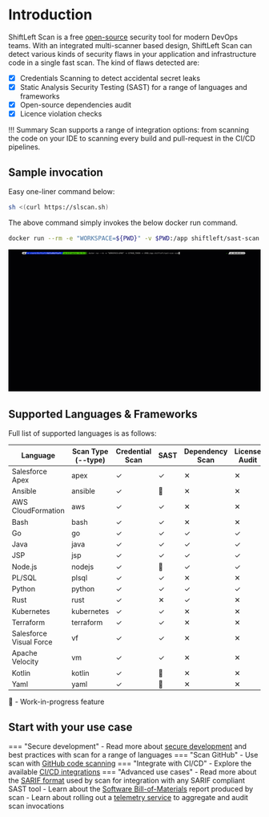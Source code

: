 # Introduction

ShiftLeft Scan is a free [open-source](https://github.com/ShiftLeftSecurity/sast-scan) security tool for modern DevOps teams. With an integrated multi-scanner based design, ShiftLeft Scan can detect various kinds of security flaws in your application and infrastructure code in a single fast scan. The kind of flaws detected are:

* [x] Credentials Scanning to detect accidental secret leaks
* [x] Static Analysis Security Testing (SAST) for a range of languages and frameworks
* [x] Open-source dependencies audit
* [x] Licence violation checks

!!! Summary
    Scan supports a range of integration options: from scanning the code on your IDE to scanning every build and pull-request in the CI/CD pipelines.

## Sample invocation

Easy one-liner command below:

```bash
sh <(curl https://slscan.sh)
```

The above command simply invokes the below docker run command.

```bash
docker run --rm -e "WORKSPACE=${PWD}" -v $PWD:/app shiftleft/sast-scan scan
```

![Java Scan](getting-started/images/scan-java.gif)

## Supported Languages & Frameworks

Full list of supported languages is as follows:

| Language | Scan Type (--type) | Credential Scan | SAST | Dependency Scan | License Audit | Build Breaker |
|----------|-----------|---------------------|------|-----------------|---------------|---------------|
| Salesforce Apex     | apex | ✓ | ✓ | ✕ | ✕ | ✓ |
| Ansible     | ansible | ✓ | 🚧 | ✕ | ✕ | ✕ |
| AWS CloudFormation     | aws | ✓ | ✓ | ✕ | ✕ | ✕ |
| Bash     | bash | ✓ | ✓ | ✕ | ✕ | ✓ |
| Go     | go | ✓ | ✓ | ✓ | ✓ | ✓ |
| Java     | java | ✓ | ✓ | ✓ | ✓ | ✓ |
| JSP     | jsp | ✓ | ✓ | ✓ | ✓ | ✓ |
| Node.js     | nodejs | ✓ | 🚧 | ✓ | ✓ | ✓ |
| PL/SQL     | plsql | ✓ | ✓ | ✕ | ✕ | ✓ |
| Python     | python | ✓ | ✓ | ✓ | ✓ | ✓ |
| Rust     | rust | ✓ | ✕ | ✓ | ✕ | ✕ |
| Kubernetes     | kubernetes | ✓ | ✓ | ✕ | ✕ | ✕ |
| Terraform     | terraform | ✓ | ✓ | ✕ | ✕ | ✓ |
| Salesforce Visual Force    | vf | ✓ | ✓ | ✕ | ✕ | ✓ |
| Apache Velocity    | vm | ✓ | ✓ | ✕ | ✕ | ✓ |
| Kotlin    | kotlin | ✓ | 🚧 | ✕ | ✕ | ✕ |
| Yaml     | yaml | ✓ | 🚧 | ✕ | ✕ | ✕ |

🚧 - Work-in-progress feature

## Start with your use case

=== "Secure development"
    - Read more about [secure development](secure-development/README.md) and best practices with scan for a range of languages
=== "Scan GitHub"
    - Use scan with [GitHub code scanning](integrations/code-scan.md)
=== "Integrate with CI/CD"
    - Explore the available [CI/CD integrations](integrations/README.md)
=== "Advanced use cases"
    - Read more about the [SARIF format](integrations/sarif.md) used by scan for integration with any SARIF compliant SAST tool
    - Learn about the [Software Bill-of-Materials](integrations/sbom.md) report produced by scan
    - Learn about rolling out a [telemetry service](integrations/telemetry.md) to aggregate and audit scan invocations
